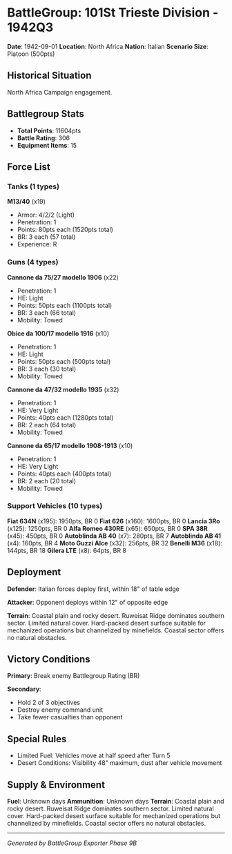 # BattleGroup: 101St Trieste Division - 1942Q3

**Date**: 1942-09-01
**Location**: North Africa
**Nation**: Italian
**Scenario Size**: Platoon (500pts)

## Historical Situation

North Africa Campaign engagement.

## Battlegroup Stats

- **Total Points**: 11604pts
- **Battle Rating**: 306
- **Equipment Items**: 15

## Force List

### Tanks (1 types)

**M13/40** (x19)
- Armor: 4/2/2 (Light)
- Penetration: 1
- Points: 80pts each (1520pts total)
- BR: 3 each (57 total)
- Experience: R

### Guns (4 types)

**Cannone da 75/27 modello 1906** (x22)
- Penetration: 1
- HE: Light
- Points: 50pts each (1100pts total)
- BR: 3 each (66 total)
- Mobility: Towed

**Obice da 100/17 modello 1916** (x10)
- Penetration: 1
- HE: Light
- Points: 50pts each (500pts total)
- BR: 3 each (30 total)
- Mobility: Towed

**Cannone da 47/32 modello 1935** (x32)
- Penetration: 1
- HE: Very Light
- Points: 40pts each (1280pts total)
- BR: 2 each (64 total)
- Mobility: Towed

**Cannone da 65/17 modello 1908-1913** (x10)
- Penetration: 1
- HE: Very Light
- Points: 40pts each (400pts total)
- BR: 2 each (20 total)
- Mobility: Towed

### Support Vehicles (10 types)

**Fiat 634N** (x195): 1950pts, BR 0
**Fiat 626** (x160): 1600pts, BR 0
**Lancia 3Ro** (x125): 1250pts, BR 0
**Alfa Romeo 430RE** (x65): 650pts, BR 0
**SPA 38R** (x45): 450pts, BR 0
**Autoblinda AB 40** (x7): 280pts, BR 7
**Autoblinda AB 41** (x4): 160pts, BR 4
**Moto Guzzi Alce** (x32): 256pts, BR 32
**Benelli M36** (x18): 144pts, BR 18
**Gilera LTE** (x8): 64pts, BR 8

## Deployment

**Defender**: Italian forces deploy first, within 18" of table edge

**Attacker**: Opponent deploys within 12" of opposite edge

**Terrain**: Coastal plain and rocky desert. Ruweisat Ridge dominates southern sector. Limited natural cover. Hard-packed desert surface suitable for mechanized operations but channelized by minefields. Coastal sector offers no natural obstacles.

## Victory Conditions

**Primary**: Break enemy Battlegroup Rating (BR)

**Secondary**:
- Hold 2 of 3 objectives
- Destroy enemy command unit
- Take fewer casualties than opponent

## Special Rules

- Limited Fuel: Vehicles move at half speed after Turn 5
- Desert Conditions: Visibility 48" maximum, dust after vehicle movement

## Supply & Environment

**Fuel**: Unknown days
**Ammunition**: Unknown days
**Terrain**: Coastal plain and rocky desert. Ruweisat Ridge dominates southern sector. Limited natural cover. Hard-packed desert surface suitable for mechanized operations but channelized by minefields. Coastal sector offers no natural obstacles.

---

*Generated by BattleGroup Exporter Phase 9B*
